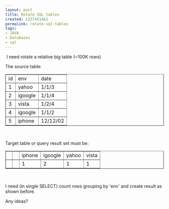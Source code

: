 ```yaml
---
layout: post
title: Rotate SQL tables
created: 1227451462
permalink: rotate-sql-tables
tags:
- JAVA
- Databases
- sql
---
```

<p>&nbsp;I need rotate a relative big table (~100K rows)</p><p>The source table:</p><table width="200" border="1" cellpadding="1" cellspacing="1"><tbody><tr><td>id</td><td>env</td><td>date</td></tr><tr><td>1</td><td>yahoo</td><td>1/1/3</td></tr><tr><td>2</td><td>igoogle</td><td>1/1/4</td></tr><tr><td>3</td><td>vista</td><td>1/2/4</td></tr><tr><td>4</td><td>igoogle</td><td>1/1/2</td></tr><tr><td>5</td><td>iphone</td><td>12/12/02</td></tr></tbody></table><p>&nbsp;</p><p>Target table or query result set must be:</p><table width="200" border="1" cellpadding="1" cellspacing="1"><tbody><tr><td>&nbsp;</td><td>&nbsp;</td><td>iphone</td><td>igoogle</td><td>yahoo</td><td>vista</td></tr><tr><td>&nbsp;</td><td>&nbsp;</td><td>1</td><td>2</td><td>1</td><td>1</td></tr></tbody></table><p>&nbsp;</p><p>I need (in single SELECT) count rows grouping by 'env' and create result as shown before.</p><p>Any ideas?</p><p>&nbsp;</p>
